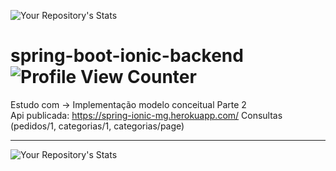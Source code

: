 ![Your Repository's Stats](https://github-readme-stats.vercel.app/api?username=MiguelProgrammer&show_icons=true)
# spring-boot-ionic-backend ![Profile View Counter](https://komarev.com/ghpvc/?username=MiguelProgrammer)
Estudo com -> Implementação modelo conceitual Parte 2<br>
Api publicada: https://spring-ionic-mg.herokuapp.com/ Consultas (pedidos/1, categorias/1, categorias/page)<hr>

![Your Repository's Stats](https://github-readme-stats.vercel.app/api/top-langs/?username=MiguelProgrammer&theme=blue-green)<br>


